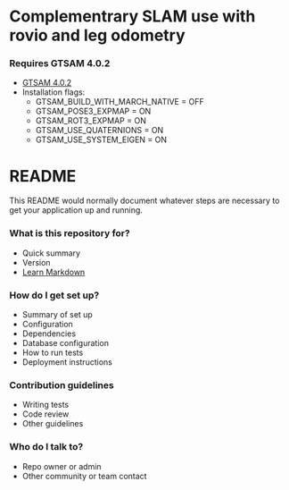 # Complementrary SLAM use with rovio and leg odometry

### Requires GTSAM 4.0.2 ###
* [GTSAM 4.0.2](https://github.com/borglab/gtsam/tree/4.0.2)
* Installation flags:
    * GTSAM_BUILD_WITH_MARCH_NATIVE = OFF
    * GTSAM_POSE3_EXPMAP = ON
    * GTSAM_ROT3_EXPMAP = ON
    * GTSAM_USE_QUATERNIONS = ON
    * GTSAM_USE_SYSTEM_EIGEN = ON

# README #

This README would normally document whatever steps are necessary to get your application up and running.

### What is this repository for? ###

* Quick summary
* Version
* [Learn Markdown](https://bitbucket.org/tutorials/markdowndemo)

### How do I get set up? ###

* Summary of set up
* Configuration
* Dependencies
* Database configuration
* How to run tests
* Deployment instructions

### Contribution guidelines ###

* Writing tests
* Code review
* Other guidelines

### Who do I talk to? ###

* Repo owner or admin
* Other community or team contact

